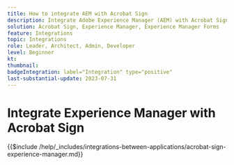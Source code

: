```yaml
---
title: How to integrate AEM with Acrobat Sign
description: Integrate Adobe Experience Manager (AEM) with Acrobat Sign to streamline sending documents for signature.
solution: Acrobat Sign, Experience Manager, Experience Manager Forms
feature: Integrations
topic: Integrations
role: Leader, Architect, Admin, Developer
level: Beginner
kt:
thumbnail:
badgeIntegration: label="Integration" type="positive"
last-substantial-update: 2023-07-31
---
```


# Integrate Experience Manager with Acrobat Sign

{{$include /help/_includes/integrations-between-applications/acrobat-sign-experience-manager.md}}

